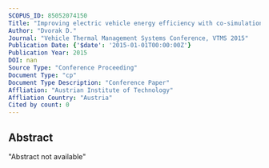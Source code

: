 ```yaml
---
SCOPUS_ID: 85052074150
Title: "Improving electric vehicle energy efficiency with co-simulation of cooling system, HVAC system and electric drivetrain"
Author: "Dvorak D."
Journal: "Vehicle Thermal Management Systems Conference, VTMS 2015"
Publication Date: {'$date': '2015-01-01T00:00:00Z'}
Publication Year: 2015
DOI: nan
Source Type: "Conference Proceeding"
Document Type: "cp"
Document Type Description: "Conference Paper"
Affliation: "Austrian Institute of Technology"
Affliation Country: "Austria"
Cited by count: 0
---
```


## Abstract
"Abstract not available"
